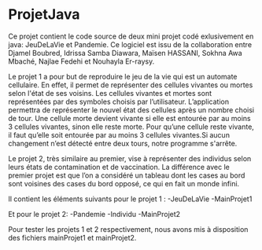 # ProjetJava
Ce projet contient le code source de deux mini projet codé exlusivement en java: JeuDeLaVie et Pandemie. Ce logiciel est issu de la collaboration entre Djamel Boubred, Idrissa Samba Diawara, Maïsen HASSANI, Sokhna Awa Mbaché, Najlae Fedehi et Nouhayla Er-raysy.

Le projet 1 a pour but de reproduire le jeu de la vie qui est un automate cellulaire. En effet, il permet de représenter des cellules vivantes ou mortes selon l'état de ses voisins. Les  cellules vivantes et mortes sont représentées par des symboles choisis par l’utilisateur. L’application permettra de représenter le nouvel état des cellules après un nombre choisi de tour. Une cellule morte devient vivante si elle est entourée par au moins 3 cellules vivantes, sinon elle reste morte. Pour qu’une cellule reste vivante, il faut qu’elle soit entourée par au moins 3 cellules vivantes.Si aucun changement n’est détecté entre deux tours, notre programme s'arrête.

Le projet 2, très similaire au premier, vise à représenter des individus selon leurs états de contamination et de vaccination. La différence avec le premier projet est que l’on a considéré un tableau dont les cases au bord sont voisines des cases du bord opposé, ce qui en fait un monde infini.

Il contient les éléments suivants pour le projet 1 :
    -JeuDeLaVie
    -MainProjet1
    
Et pour le projet 2: 
    -Pandemie
    -Individu
    -MainProjet2

Pour tester les projets 1 et 2 respectivement, nous avons mis à disposition des fichiers mainProjet1 et mainProjet2.
